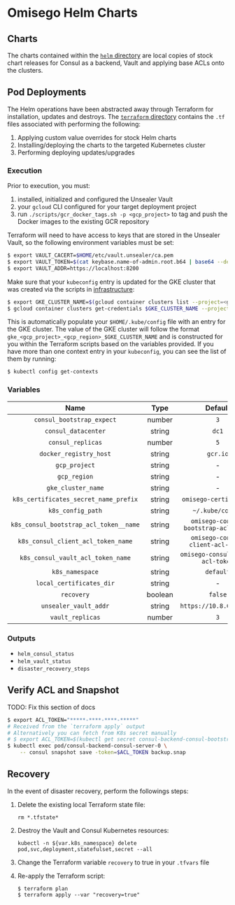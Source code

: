 # Omisego Helm Charts

## Charts

The charts contained within the [`helm` directory](./helm) are local copies of stock chart releases for Consul as a backend, Vault and applying base ACLs onto the clusters.

## Pod Deployments

The Helm operations have been abstracted away through Terraform for installation, updates and destroys. The [`terraform` directory](./terraform) contains the `.tf` files associated with performing the following:

1. Applying custom value overrides for stock Helm charts
2. Installing/deploying the charts to the targeted Kubernetes cluster
3. Performing deploying updates/upgrades

### Execution

Prior to execution, you must:
1.  installed, initialized and configured the Unsealer Vault
2.  your `gcloud` CLI configured for your target deployment project
3.  run `./scripts/gcr_docker_tags.sh -p <gcp_project>` to tag and push the Docker images to the existing GCR repository

Terraform will need to have access to keys that are stored in the Unsealer Vault, so the following environment variables must be set:

```sh
$ export VAULT_CACERT=$HOME/etc/vault.unsealer/ca.pem
$ export VAULT_TOKEN=$(cat keybase.name-of-admin.root.b64 | base64 --decode | keybase pgp decrypt)
$ export VAULT_ADDR=https://localhost:8200
```

Make sure that your `kubeconfig` entry is updated for the GKE cluster that was created via the scripts in [infrastructure](../../infrastructure):

```sh
$ export GKE_CLUSTER_NAME=$(gcloud container clusters list --project=<gcp_project> --format=json | jq -r '.[].name')
$ gcloud container clusters get-credentials $GKE_CLUSTER_NAME --project=<gcp_project> --region <gcp_region>
```

This is automatically populate your `$HOME/.kube/config` file with an entry for the GKE cluster. The value of the GKE cluster will follow the format `gke_<gcp_project>_<gcp_region>_$GKE_CLUSTER_NAME` and is constructed for you within the Terraform scripts based on the variables provided. If you have more than one context entry in your `kubeconfig`, you can see the list of them by running:

```sh
$ kubectl config get-contexts
```

### Variables

|                  Name                  |  Type   |               Default                |
| :------------------------------------: | :-----: | :----------------------------------: |
|       `consul_bootstrap_expect`        | number  |                 `3`                  |
|          `consul_datacenter`           | string  |                `dc1`                 |
|           `consul_replicas`            | number  |                 `5`                  |
|         `docker_registry_host`         | string  |               `gcr.io`               |
|             `gcp_project`              | string  |                  -                   |
|              `gcp_region`              | string  |                  -                   |
|           `gke_cluster_name`           | string  |                  -                   |
| `k8s_certificates_secret_name_prefix`  | string  |        `omisego-certificates`        |
|           `k8s_config_path`            | string  |           `~/.kube/config`           |
| `k8s_consul_bootstrap_acl_token__name` | string  | `omisego-consul-bootstrap-acl-token` |
|   `k8s_consul_client_acl_token_name`   | string  |  `omisego-consul-client-acl-token`   |
|   `k8s_consul_vault_acl_token_name`    | string  |   `omisego-consul-vault-acl-token`   |
|            `k8s_namespace`             | string  |              `default`               |
|        `local_certificates_dir`        | string  |                  -                   |
|               `recovery`               | boolean |               `false`                |
|         `unsealer_vault_addr`          | string  |       `https://10.8.0.2:8200`        |
|            `vault_replicas`            | number  |                 `3`                  |

### Outputs

- `helm_consul_status`
- `helm_vault_status`
- `disaster_recovery_steps`


## Verify ACL and Snapshot
TODO: Fix this section of docs
```sh
$ export ACL_TOKEN="*****-****-****-*****"
# Received from the `terraform apply` output
# Alternatively you can fetch from K8s secret manually
# $ export ACL_TOKEN=$(kubectl get secret consul-backend-consul-bootstrap-acl-token -o json | jq -r .data.token | base64 --decode)
$ kubectl exec pod/consul-backend-consul-server-0 \
    -- consul snapshot save -token=$ACL_TOKEN backup.snap
```

## Recovery

In the event of disaster recovery, perform the followings steps:
1. Delete the existing local Terraform state file:
      
    `rm *.tfstate*`

2. Destroy the Vault and Consul Kubernetes resources:
      
    `kubectl -n ${var.k8s_namespace} delete pod,svc,deployment,statefulset,secret --all`

3. Change the Terraform variable `recovery` to true in your `.tfvars` file
4. Re-apply the Terraform script:

    ```
    $ terraform plan
    $ terraform apply --var "recovery=true"
    ```
